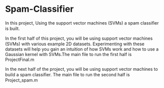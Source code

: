 # Spam-Classifier
In this project, Using the support vector machines (SVMs)  a spam classiﬁer is built.

In the ﬁrst half of this project, you will be using support vector machines (SVMs) with various example 2D datasets. Experimenting with these datasets will help you gain an intuition of how SVMs work and how to use a Gaussian kernel with SVMs.The main file to run the first half is ProjectFinal.m 

In the next half of the project, you will be using support vector machines to build a spam classiﬁer.
The main file to run the second half is Project_spam.m
